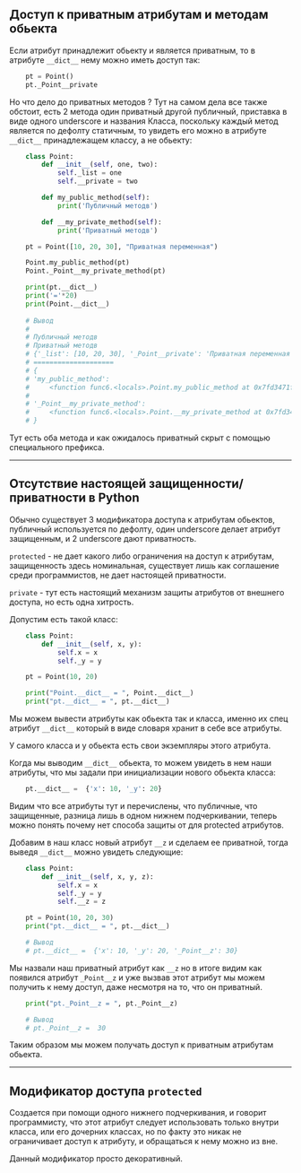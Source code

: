 Доступ к приватным атрибутам и методам обьекта
---

Если атрибут принадлежит обьекту и является приватным, то в атрибуте 
`__dict__` нему можно иметь доступ так:

```python
    pt = Point()
    pt._Point__private
```

Но что дело до приватных методов ? Тут на самом дела все также обстоит,
есть 2 метода один приватный другой публичный, приставка в виде одного 
underscore и названия Класса, поскольку каждый метод является по дефолту
статичным, то увидеть его можно в атрибуте `__dict__` принадлежащем 
классу, а не обьекту:

```python
    class Point:
        def __init__(self, one, two):
            self._list = one
            self.__private = two

        def my_public_method(self):
            print('Публичный методв')

        def __my_private_method(self):
            print('Приватный методв')

    pt = Point([10, 20, 30], "Приватная переменная")

    Point.my_public_method(pt)
    Point._Point__my_private_method(pt)

    print(pt.__dict__)
    print('='*20)
    print(Point.__dict__)
 
    # Вывод
    # 
    # Публичный методв
    # Приватный методв
    # {'_list': [10, 20, 30], '_Point__private': 'Приватная переменная'}
    # ====================
    # {
    # 'my_public_method': 
    #     <function func6.<locals>.Point.my_public_method at 0x7fd3471f1d90>, 
    # 
    # '_Point__my_private_method': 
    #     <function func6.<locals>.Point.__my_private_method at 0x7fd3471f1e18>,
    # }
```

Тут есть оба метода и как ожидалось приватный скрыт с помощью 
специального префикса.

---

Отсутствие настоящей защищенности/приватности в Python
---

Обычно существует 3 модификатора доступа к атрибутам обьектов,
публичный используется по дефолту, один underscore делает атрибут 
защищенным, и 2 underscore дают приватность.

`protected` - не дает какого либо ограничения на доступ к атрибутам, 
защищенность здесь номинальная, существует лишь как соглашение среди
программистов, не дает настоящей приватности.

`private` - тут есть настоящий механизм защиты атрибутов от внешнего 
доступа, но есть одна хитрость.

Допустим есть такой класс:

```python
    class Point:
        def __init__(self, x, y):
            self.x = x
            self._y = y

    pt = Point(10, 20)

    print("Point.__dict__ = ", Point.__dict__)
    print("pt.__dict__ = ", pt.__dict__)
```

Мы можем вывести атрибуты как обьекта так и класса, именно их
спец атрибут `__dict__` который в виде словаря хранит в себе
все атрибуты.

У самого класса и у обьекта есть свои экземпляры этого атрибута.

Когда мы выводим `__dict__` обьекта, то можем увидеть в нем наши
атрибуты, что мы задали при инициализации нового обьекта класса:
   
```python 
    pt.__dict__ =  {'x': 10, '_y': 20}
```

Видим что все атрибуты тут и перечислены, что публичные, что 
защищенные, разница лишь в одном нижнем подчеркивании, теперь
можно понять почему нет способа защиты от для protected атрибутов.

Добавим в наш класс новый атрибут `__z` и сделаем ее приватной,
тогда выведя `__dict__` можно увидеть следующие:

```python
    class Point:
        def __init__(self, x, y, z):
            self.x = x
            self._y = y
            self.__z = z

    pt = Point(10, 20, 30)
    print("pt.__dict__ = ", pt.__dict__)

    # Вывод
    # pt.__dict__ =  {'x': 10, '_y': 20, '_Point__z': 30}
```

Мы назвали наш приватный атрибут как `__z` но в итоге видим как
появился атрибут `_Point__z` и уже вызвав этот атрибут мы можем
получить к нему доступ, даже несмотря на то, что он приватный.

```python
    print("pt._Point__z = ", pt._Point__z)

    # Вывод
    # pt._Point__z =  30
```

Таким образом мы можем получать доступ к приватным атрибутам обьекта.

---

Модификатор доступа `protected`
---

Создается при помощи одного нижнего подчеркивания, и говорит 
программисту, что этот атрибут следует использовать только внутри 
класса, или его дочерних классах, но по факту это никак не ограничивает
доступ к атрибуту, и обращаться к нему можно из вне.

Данный модификатор просто декоративный.
